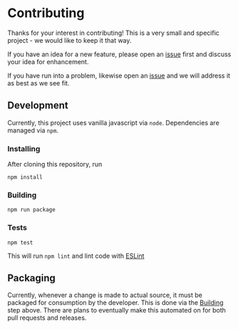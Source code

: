 # Contributing
Thanks for your interest in contributing! This is a very small and specific project - we would like to keep it that way.

If you have an idea for a new feature, please open an [issue](https://github.com/dangoslen/changelog-enforcer/issues/new) first and discuss your idea for enhancement.

If you have run into a problem, likewise open an [issue](https://github.com/dangoslen/changelog-enforcer/issues/new) and we will address it as best as we see fit. 

## Development
Currently, this project uses vanilla javascript via `node`. Dependencies are managed via `npm`.

### Installing
After cloning this repository, run

```
npm install
```

### Building
```
npm run package
```

### Tests
```
npm test
```

This will run `npm lint` and lint code with [ESLint](https://eslint.org/)

## Packaging
Currently, whenever a change is made to actual source, it must be packaged for consumption by the developer. This is done via the [Building](#-building) step above. There are plans to eventually make this automated on for both pull requests and releases. 

